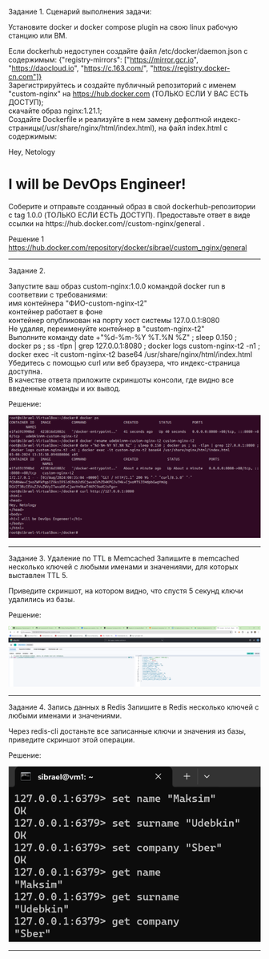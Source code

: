 Задание 1. 
Сценарий выполнения задачи:

Установите docker и docker compose plugin на свою linux рабочую станцию или ВМ.  

Если dockerhub недоступен создайте файл /etc/docker/daemon.json с содержимым: {"registry-mirrors": ["https://mirror.gcr.io", "https://daocloud.io", "https://c.163.com/", "https://registry.docker-cn.com"]}  
Зарегистрируйтесь и создайте публичный репозиторий с именем "custom-nginx" на https://hub.docker.com (ТОЛЬКО ЕСЛИ У ВАС ЕСТЬ ДОСТУП);  
скачайте образ nginx:1.21.1;  
Создайте Dockerfile и реализуйте в нем замену дефолтной индекс-страницы(/usr/share/nginx/html/index.html), на файл index.html с содержимым:  
<html>  
<head>  
Hey, Netology  
</head>  
<body>  
<h1>I will be DevOps Engineer!</h1>  
</body>  
</html>  
Соберите и отправьте созданный образ в свой dockerhub-репозитории c tag 1.0.0 (ТОЛЬКО ЕСЛИ ЕСТЬ ДОСТУП).  
Предоставьте ответ в виде ссылки на https://hub.docker.com/<username_repo>/custom-nginx/general .

Решение 1  
https://hub.docker.com/repository/docker/sibrael/custom_nginx/general  

---

Задание 2. 

Запустите ваш образ custom-nginx:1.0.0 командой docker run в соответвии с требованиями:  
имя контейнера "ФИО-custom-nginx-t2"  
контейнер работает в фоне  
контейнер опубликован на порту хост системы 127.0.0.1:8080  
Не удаляя, переименуйте контейнер в "custom-nginx-t2"  
Выполните команду date +"%d-%m-%Y %T.%N %Z" ; sleep 0.150 ; docker ps ; ss -tlpn | grep 127.0.0.1:8080  ; docker logs custom-nginx-t2 -n1 ; docker exec -it custom-nginx-t2 base64 /usr/share/nginx/html/index.html  
Убедитесь с помощью curl или веб браузера, что индекс-страница доступна.  
В качестве ответа приложите скриншоты консоли, где видно все введенные команды и их вывод.

Решение:

![Image alt](https://github.com/sibrael/Netology/blob/8da6bf38cce3af69aa6628011e43bc83683efcce/docker1.png)


---

Задание 3. Удаление по TTL в Memcached
Запишите в memcached несколько ключей с любыми именами и значениями, для которых выставлен TTL 5.

Приведите скриншот, на котором видно, что спустя 5 секунд ключи удалились из базы.

Решение:

![Image alt](https://github.com/sibrael/Netology/blob/1041865779a4e9b5f627df477cf436264624a321/2.png)

---

Задание 4. Запись данных в Redis
Запишите в Redis несколько ключей с любыми именами и значениями.

Через redis-cli достаньте все записанные ключи и значения из базы, приведите скриншот этой операции.

Решение:

![Image alt](https://github.com/sibrael/Netology/blob/1041865779a4e9b5f627df477cf436264624a321/3.png)

---
